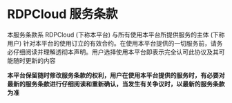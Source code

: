 # RDPCloud 服务条款

本服务条款系 RDPCloud (下称本平台) 与所有使用本平台所提供服务的主体 (下称用户) 针对本平台的使用订立的有效合约。在使用本平台提供的一切服务前，请务必仔细阅读并理解透彻本声明。用户选择使用本平台即表示完全认可此协议及其可能随时更新的内容

**本平台保留随时修改服务条款的权利，用户在使用本平台提供的服务时，有必要对最新的服务条款进行仔细阅读和重新确认，当发生有关争议时，以最新的服务条款为准**
